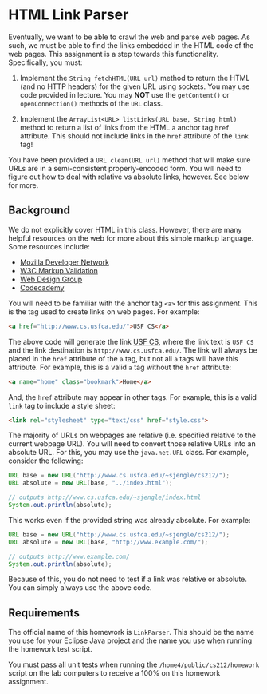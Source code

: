HTML Link Parser
=================================================

Eventually, we want to be able to crawl the web and parse web pages. As such, we must be able to find the links embedded in the HTML code of the web pages. This assignment is a step towards this functionality. Specifically, you must:

1. Implement the `String fetchHTML(URL url)` method to return the HTML (and no HTTP headers) for the given URL using sockets. You may use code provided in lecture. You may **NOT** use the `getContent()` or `openConnection()` methods of the `URL` class.

2. Implement the `ArrayList<URL> listLinks(URL base, String html)` method to return a list of links from the HTML `a` anchor tag `href` attribute. This should not include links in the `href` attribute of the `link` tag!

You have been provided a `URL clean(URL url)` method that will make sure URLs are in a semi-consistent properly-encoded form. You will need to figure out how to deal with relative vs absolute links, however. See below for more.

Background
-------------------------------------------------

We do not explicitly cover HTML in this class. However, there are many helpful resources on the web for more about this simple markup language. Some resources include:

* [Mozilla Developer Network](https://developer.mozilla.org/en-US/docs/Web/HTML)
* [W3C Markup Validation](http://validator.w3.org/)
* [Web Design Group](http://htmlhelp.com/)
* [Codecademy](https://www.codecademy.com/learn/web)

You will need to be familiar with the anchor tag `<a>` for this assignment. This is the tag used to create links on web pages. For example:

```html
<a href="http://www.cs.usfca.edu/">USF CS</a>
```

The above code will generate the link <a href="http://www.cs.usfca.edu/">USF CS</a>, where the link text is `USF CS` and the link destination is `http://www.cs.usfca.edu/`. The link will always be placed in the `href` attribute of the `a` tag, but not all `a` tags will have this attribute. For example, this is a valid `a` tag without the `href` attribute:

```html
<a name="home" class="bookmark">Home</a>
```

And, the `href` attribute may appear in other tags. For example, this is a valid `link` tag to include a style sheet:

```html
<link rel="stylesheet" type="text/css" href="style.css">
```

The majority of URLs on webpages are relative (i.e. specified relative to the current webpage URL). You will need to convert those relative URLs into an absolute URL. For this, you may use the `java.net.URL` class. For example, consider the following:

```java
URL base = new URL("http://www.cs.usfca.edu/~sjengle/cs212/");
URL absolute = new URL(base, "../index.html");

// outputs http://www.cs.usfca.edu/~sjengle/index.html
System.out.println(absolute);
```

This works even if the provided string was already absolute. For example:

```java
URL base = new URL("http://www.cs.usfca.edu/~sjengle/cs212/");
URL absolute = new URL(base, "http://www.example.com/");

// outputs http://www.example.com/
System.out.println(absolute);
```

Because of this, you do not need to test if a link was relative or absolute. You can simply always use the above code.

Requirements
-------------------------------------------------

The official name of this homework is `LinkParser`. This should be the name you use for your Eclipse Java project and the name you use when running the homework test script.

You must pass all unit tests when running the `/home4/public/cs212/homework` script on the lab computers to receive a 100% on this homework assignment.
